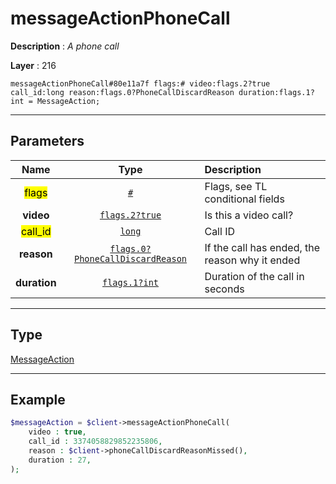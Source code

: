 # messageActionPhoneCall

**Description** : *A phone call*

**Layer** : 216

```tl
messageActionPhoneCall#80e11a7f flags:# video:flags.2?true call_id:long reason:flags.0?PhoneCallDiscardReason duration:flags.1?int = MessageAction;
```

---

## Parameters

| Name | Type | Description |
| :---: | :---: | :--- |
| <mark>flags</mark> | [`#`](type/#) | Flags, see TL conditional fields |
| **video** | [`flags.2?true`](type/true) | Is this a video call? |
| <mark>call_id</mark> | [`long`](type/long) | Call ID |
| **reason** | [`flags.0?PhoneCallDiscardReason`](type/PhoneCallDiscardReason) | If the call has ended, the reason why it ended |
| **duration** | [`flags.1?int`](type/int) | Duration of the call in seconds |

---

## Type

[MessageAction](type/MessageAction)

---

## Example

```php
$messageAction = $client->messageActionPhoneCall(
	video : true,
	call_id : 3374058829852235806,
	reason : $client->phoneCallDiscardReasonMissed(),
	duration : 27,
);
```